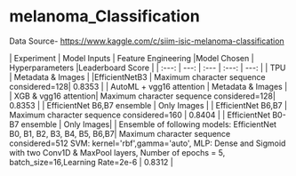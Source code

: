 # melanoma_Classification
Data Source- https://www.kaggle.com/c/siim-isic-melanoma-classification


| Experiment | Model Inputs | Feature Engineering |Model Chosen | Hyperparameters |Leaderboard Score |
| :---:         |       ---: | :---         |     :---:      |          ---: |
| TPU   |  Metadata & Images | |EfficientNetB3 | Maximum character sequence considered=128|  0.8353  |
| AutoML + vgg16 attention   | Metadata & Images | | XGB & vgg16 attention| Maximum character sequence considered=128|  0.8353  |
| EfficientNet B6,B7 ensemble     |  Only Images |  | EfficientNet B6,B7 | Maximum character sequence considered=160 |  0.8404 |
| EfficientNet B0-B7 ensemble   | Only Images| | Ensemble of following models:  EfficientNet B0, B1, B2, B3, B4, B5, B6,B7| Maximum character sequence considered=512 SVM: kernel='rbf',gamma='auto', MLP: Dense and Sigmoid with two Conv1D & MaxPool layers, Number of epochs = 5, batch_size=16,Learning Rate=2e-6 | 0.8312 |
